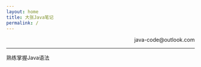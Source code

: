 ```yaml
---
layout: home
title: 大张Java笔记
permalink: /
---
```


<p align='right'>java-code@outlook.com</p>

---

熟练掌握Java语法
